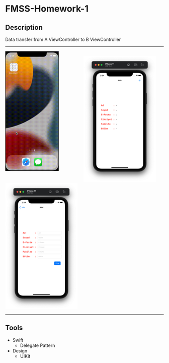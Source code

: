 # FMSS-Homework-1

## Description

Data transfer from A ViewController to B ViewController

---
<img style="margin-bottom: 35px" src="gif/App.gif" width="170px" height="380px"></img>
<img style="margin-left: 75px" src="images/1.png" width="230px" height="400px"></img>
<img src="images/2.png" width="230px" height="400px"></img>

---
## Tools
- Swift
    - Delegate Pattern
- Design
    - UIKit
